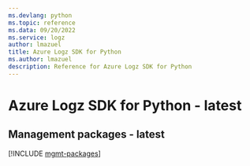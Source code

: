 ```yaml
---
ms.devlang: python
ms.topic: reference
ms.data: 09/20/2022
ms.service: logz
author: lmazuel
title: Azure Logz SDK for Python
ms.author: lmazuel
description: Reference for Azure Logz SDK for Python
---
```

# Azure Logz SDK for Python - latest

## Management packages - latest
[!INCLUDE [mgmt-packages](logz-mgmt-index.md)]